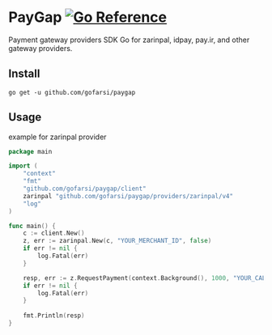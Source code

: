 # PayGap [![Go Reference](https://pkg.go.dev/badge/github.com/gofarsi/paygap.svg)](https://pkg.go.dev/github.com/gofarsi/paygap)
Payment gateway providers SDK Go for zarinpal, idpay, pay.ir, and other gateway providers.

## Install

```shell
go get -u github.com/gofarsi/paygap
```

## Usage

example for zarinpal provider

```go
package main

import (
	"context"
	"fmt"
	"github.com/gofarsi/paygap/client"
	zarinpal "github.com/gofarsi/paygap/providers/zarinpal/v4"
	"log"
)

func main() {
	c := client.New()
	z, err := zarinpal.New(c, "YOUR_MERCHANT_ID", false)
	if err != nil {
		log.Fatal(err)
	}

	resp, err := z.RequestPayment(context.Background(), 1000, "YOUR_CALL_BACK", "YOUR_CURRENCY", "description", nil)
	if err != nil {
		log.Fatal(err)
	}
	
	fmt.Println(resp)
}
```

